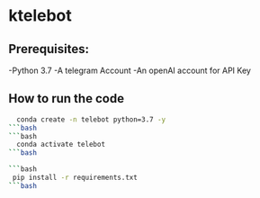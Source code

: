 # ktelebot

## Prerequisites:

 -Python 3.7
 -A telegram Account
 -An openAI account for API Key


## How to run the code

```bash
  conda create -n telebot python=3.7 -y
```bash
```bash
  conda activate telebot 
```bash

```bash
 pip install -r requirements.txt
```bash